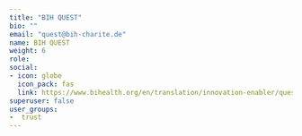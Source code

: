 ```yaml
---
title: "BIH QUEST"
bio: ""
email: "quest@bih-charite.de"
name: BIH QUEST
weight: 6
role: 
social:
- icon: globe
  icon_pack: fas 
  link: https://www.bihealth.org/en/translation/innovation-enabler/quest-center
superuser: false
user_groups:
-  trust
---
```






